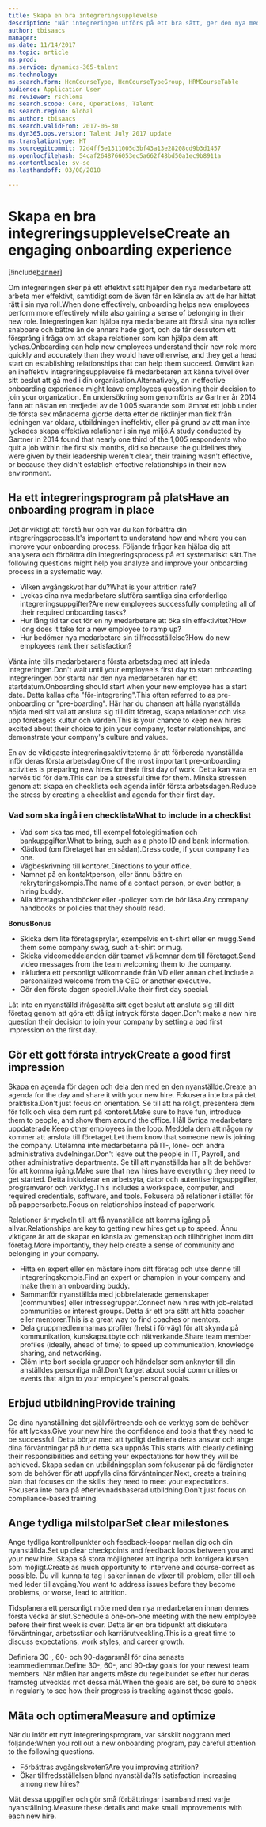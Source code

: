 ```yaml
---
title: Skapa en bra integreringsupplevelse
description: "När integreringen utförs på ett bra sätt, ger den nya medarbetare en känsla av samhörighet i sin nya organisation."
author: tbisaacs
manager: 
ms.date: 11/14/2017
ms.topic: article
ms.prod: 
ms.service: dynamics-365-talent
ms.technology: 
ms.search.form: HcmCourseType, HcmCourseTypeGroup, HRMCourseTable
audience: Application User
ms.reviewer: rschloma
ms.search.scope: Core, Operations, Talent
ms.search.region: Global
ms.author: tbisaacs
ms.search.validFrom: 2017-06-30
ms.dyn365.ops.version: Talent July 2017 update
ms.translationtype: HT
ms.sourcegitcommit: 72d4ff5e1311005d3bf43a13e28208cd9b3d1457
ms.openlocfilehash: 54caf2648766053ec5a662f48bd50a1ec9b8911a
ms.contentlocale: sv-se
ms.lasthandoff: 03/08/2018

---
```


# <a name="create-an-engaging-onboarding-experience"></a><span data-ttu-id="bc0b5-103">Skapa en bra integreringsupplevelse</span><span class="sxs-lookup"><span data-stu-id="bc0b5-103">Create an engaging onboarding experience</span></span>

[!include[banner](includes/banner.md)]

<span data-ttu-id="bc0b5-104">Om integreringen sker på ett effektivt sätt hjälper den nya medarbetare att arbeta mer effektivt, samtidigt som de även får en känsla av att de har hittat rätt i sin nya roll.</span><span class="sxs-lookup"><span data-stu-id="bc0b5-104">When done effectively, onboarding helps new employees perform more effectively while also gaining a sense of belonging in their new role.</span></span> <span data-ttu-id="bc0b5-105">Integreringen kan hjälpa nya medarbetare att förstå sina nya roller snabbare och bättre än de annars hade gjort, och de får dessutom ett försprång i fråga om att skapa relationer som kan hjälpa dem att lyckas.</span><span class="sxs-lookup"><span data-stu-id="bc0b5-105">Onboarding can help new employees understand their new role more quickly and accurately than they would have otherwise, and they get a head start on establishing relationships that can help them succeed.</span></span> <span data-ttu-id="bc0b5-106">Omvänt kan en ineffektiv integreringsupplevelse få medarbetaren att känna tvivel över sitt beslut att gå med i din organisation.</span><span class="sxs-lookup"><span data-stu-id="bc0b5-106">Alternatively, an ineffective onboarding experience might leave employees questioning their decision to join your organization.</span></span> <span data-ttu-id="bc0b5-107">En undersökning som genomförts av Gartner år 2014 fann att nästan en tredjedel av de 1 005 svarande som lämnat ett jobb under de första sex månaderna gjorde detta efter de riktlinjer man fick från ledningen var oklara, utbildningen ineffektiv, eller på grund av att man inte lyckades skapa effektiva relationer i sin nya miljö.</span><span class="sxs-lookup"><span data-stu-id="bc0b5-107">A study conducted by Gartner in 2014 found that nearly one third of the 1,005 respondents who quit a job within the first six months, did so because the guidelines they were given by their leadership weren't clear, their training wasn't effective, or because they didn't establish effective relationships in their new environment.</span></span>

## <a name="have-an-onboarding-program-in-place"></a><span data-ttu-id="bc0b5-108">Ha ett integreringsprogram på plats</span><span class="sxs-lookup"><span data-stu-id="bc0b5-108">Have an onboarding program in place</span></span>
<span data-ttu-id="bc0b5-109">Det är viktigt att förstå hur och var du kan förbättra din integreringsprocess.</span><span class="sxs-lookup"><span data-stu-id="bc0b5-109">It's important to understand how and where you can improve your onboarding process.</span></span> <span data-ttu-id="bc0b5-110">Följande frågor kan hjälpa dig att analysera och förbättra din integreringsprocess på ett systematiskt sätt.</span><span class="sxs-lookup"><span data-stu-id="bc0b5-110">The following questions might help you analyze and improve your onboarding process in a systematic way.</span></span>

- <span data-ttu-id="bc0b5-111">Vilken avgångskvot har du?</span><span class="sxs-lookup"><span data-stu-id="bc0b5-111">What is your attrition rate?</span></span>
- <span data-ttu-id="bc0b5-112">Lyckas dina nya medarbetare slutföra samtliga sina erforderliga integreringsuppgifter?</span><span class="sxs-lookup"><span data-stu-id="bc0b5-112">Are new employees successfully completing all of their required onboarding tasks?</span></span>
- <span data-ttu-id="bc0b5-113">Hur lång tid tar det för en ny medarbetare att öka sin effektivitet?</span><span class="sxs-lookup"><span data-stu-id="bc0b5-113">How long does it take for a new employee to ramp up?</span></span>
- <span data-ttu-id="bc0b5-114">Hur bedömer nya medarbetare sin tillfredsställelse?</span><span class="sxs-lookup"><span data-stu-id="bc0b5-114">How do new employees rank their satisfaction?</span></span>

<span data-ttu-id="bc0b5-115">Vänta inte tills medarbetarens första arbetsdag med att inleda integreringen.</span><span class="sxs-lookup"><span data-stu-id="bc0b5-115">Don't wait until your employee's first day to start onboarding.</span></span> <span data-ttu-id="bc0b5-116">Integreringen bör starta när den nya medarbetaren har ett startdatum.</span><span class="sxs-lookup"><span data-stu-id="bc0b5-116">Onboarding should start when your new employee has a start date.</span></span> <span data-ttu-id="bc0b5-117">Detta kallas ofta "för-integrering".</span><span class="sxs-lookup"><span data-stu-id="bc0b5-117">This often referred to as pre-onboarding or "pre-boarding".</span></span> <span data-ttu-id="bc0b5-118">Här har du chansen att hålla nyanställda nöjda med sitt val att ansluta sig till ditt företag, skapa relationer och visa upp företagets kultur och värden.</span><span class="sxs-lookup"><span data-stu-id="bc0b5-118">This is your chance to keep new hires excited about their choice to join your company, foster relationships, and demonstrate your company's culture and values.</span></span>

<span data-ttu-id="bc0b5-119">En av de viktigaste integreringsaktiviteterna är att förbereda nyanställda inför deras första arbetsdag.</span><span class="sxs-lookup"><span data-stu-id="bc0b5-119">One of the most important pre-onboarding activities is preparing new hires for their first day of work.</span></span> <span data-ttu-id="bc0b5-120">Detta kan vara en nervös tid för dem.</span><span class="sxs-lookup"><span data-stu-id="bc0b5-120">This can be a stressful time for them.</span></span> <span data-ttu-id="bc0b5-121">Minska stressen genom att skapa en checklista och agenda inför första arbetsdagen.</span><span class="sxs-lookup"><span data-stu-id="bc0b5-121">Reduce the stress by creating a checklist and agenda for their first day.</span></span>

### <a name="what-to-include-in-a-checklist"></a><span data-ttu-id="bc0b5-122">Vad som ska ingå i en checklista</span><span class="sxs-lookup"><span data-stu-id="bc0b5-122">What to include in a checklist</span></span>

- <span data-ttu-id="bc0b5-123">Vad som ska tas med, till exempel fotolegitimation och bankuppgifter.</span><span class="sxs-lookup"><span data-stu-id="bc0b5-123">What to bring, such as a photo ID and bank information.</span></span>
- <span data-ttu-id="bc0b5-124">Klädkod (om företaget har en sådan).</span><span class="sxs-lookup"><span data-stu-id="bc0b5-124">Dress code, if your company has one.</span></span>
- <span data-ttu-id="bc0b5-125">Vägbeskrivning till kontoret.</span><span class="sxs-lookup"><span data-stu-id="bc0b5-125">Directions to your office.</span></span>
- <span data-ttu-id="bc0b5-126">Namnet på en kontaktperson, eller ännu bättre en rekryteringskompis.</span><span class="sxs-lookup"><span data-stu-id="bc0b5-126">The name of a contact person, or even better, a hiring buddy.</span></span>
- <span data-ttu-id="bc0b5-127">Alla företagshandböcker eller -policyer som de bör läsa.</span><span class="sxs-lookup"><span data-stu-id="bc0b5-127">Any company handbooks or policies that they should read.</span></span>

<span data-ttu-id="bc0b5-128">**Bonus**</span><span class="sxs-lookup"><span data-stu-id="bc0b5-128">**Bonus**</span></span>

- <span data-ttu-id="bc0b5-129">Skicka dem lite företagsprylar, exempelvis en t-shirt eller en mugg.</span><span class="sxs-lookup"><span data-stu-id="bc0b5-129">Send them some company swag, such a t-shirt or mug.</span></span>
- <span data-ttu-id="bc0b5-130">Skicka videomeddelanden där teamet välkomnar dem till företaget.</span><span class="sxs-lookup"><span data-stu-id="bc0b5-130">Send video messages from the team welcoming them to the company.</span></span>
- <span data-ttu-id="bc0b5-131">Inkludera ett personligt välkomnande från VD eller annan chef.</span><span class="sxs-lookup"><span data-stu-id="bc0b5-131">Include a personalized welcome from the CEO or another executive.</span></span>
- <span data-ttu-id="bc0b5-132">Gör den första dagen speciell.</span><span class="sxs-lookup"><span data-stu-id="bc0b5-132">Make their first day special.</span></span>

<span data-ttu-id="bc0b5-133">Låt inte en nyanställd ifrågasätta sitt eget beslut att ansluta sig till ditt företag genom att göra ett dåligt intryck första dagen.</span><span class="sxs-lookup"><span data-stu-id="bc0b5-133">Don't make a new hire question their decision to join your company by setting a bad first impression on the first day.</span></span>

## <a name="create-a-good-first-impression"></a><span data-ttu-id="bc0b5-134">Gör ett gott första intryck</span><span class="sxs-lookup"><span data-stu-id="bc0b5-134">Create a good first impression</span></span>

<span data-ttu-id="bc0b5-135">Skapa en agenda för dagen och dela den med en den nyanställde.</span><span class="sxs-lookup"><span data-stu-id="bc0b5-135">Create an agenda for the day and share it with your new hire.</span></span> <span data-ttu-id="bc0b5-136">Fokusera inte bra på det praktiska.</span><span class="sxs-lookup"><span data-stu-id="bc0b5-136">Don't just focus on orientation.</span></span> <span data-ttu-id="bc0b5-137">Se till att ha roligt, presentera dem för folk och visa dem runt på kontoret.</span><span class="sxs-lookup"><span data-stu-id="bc0b5-137">Make sure to have fun, introduce them to people, and show them around the office.</span></span> <span data-ttu-id="bc0b5-138">Håll övriga medarbetare uppdaterade.</span><span class="sxs-lookup"><span data-stu-id="bc0b5-138">Keep other employees in the loop.</span></span> <span data-ttu-id="bc0b5-139">Meddela dem att någon ny kommer att ansluta till företaget.</span><span class="sxs-lookup"><span data-stu-id="bc0b5-139">Let them know that someone new is joining the company.</span></span> <span data-ttu-id="bc0b5-140">Utelämna inte medarbetarna på IT-, löne- och andra administrativa avdelningar.</span><span class="sxs-lookup"><span data-stu-id="bc0b5-140">Don't leave out the people in IT, Payroll, and other administrative departments.</span></span> <span data-ttu-id="bc0b5-141">Se till att nyanställda har allt de behöver för att komma igång.</span><span class="sxs-lookup"><span data-stu-id="bc0b5-141">Make sure that new hires have everything they need to get started.</span></span> <span data-ttu-id="bc0b5-142">Detta inkluderar en arbetsyta, dator och autentiseringsuppgifter, programvaror och verktyg.</span><span class="sxs-lookup"><span data-stu-id="bc0b5-142">This includes a workspace, computer, and required credentials, software, and tools.</span></span> <span data-ttu-id="bc0b5-143">Fokusera på relationer i stället för på pappersarbete.</span><span class="sxs-lookup"><span data-stu-id="bc0b5-143">Focus on relationships instead of paperwork.</span></span>

<span data-ttu-id="bc0b5-144">Relationer är nyckeln till att få nyanställda att komma igång på allvar.</span><span class="sxs-lookup"><span data-stu-id="bc0b5-144">Relationships are key to getting new hires get up to speed.</span></span> <span data-ttu-id="bc0b5-145">Ännu viktigare är att de skapar en känsla av gemenskap och tillhörighet inom ditt företag.</span><span class="sxs-lookup"><span data-stu-id="bc0b5-145">More importantly, they help create a sense of community and belonging in your company.</span></span>

- <span data-ttu-id="bc0b5-146">Hitta en expert eller en mästare inom ditt företag och utse denne till integreringskompis.</span><span class="sxs-lookup"><span data-stu-id="bc0b5-146">Find an expert or champion in your company and make them an onboarding buddy.</span></span>
- <span data-ttu-id="bc0b5-147">Sammanför nyanställda med jobbrelaterade gemenskaper (communities) eller intressegrupper.</span><span class="sxs-lookup"><span data-stu-id="bc0b5-147">Connect new hires with job-related communities or interest groups.</span></span> <span data-ttu-id="bc0b5-148">Detta är ett bra sätt att hitta coacher eller mentorer.</span><span class="sxs-lookup"><span data-stu-id="bc0b5-148">This is a great way to find coaches or mentors.</span></span>
- <span data-ttu-id="bc0b5-149">Dela gruppmedlemmarnas profiler (helst i förväg) för att skynda på kommunikation, kunskapsutbyte och nätverkande.</span><span class="sxs-lookup"><span data-stu-id="bc0b5-149">Share team member profiles (ideally, ahead of time) to speed up communication, knowledge sharing, and networking.</span></span>
- <span data-ttu-id="bc0b5-150">Glöm inte bort sociala grupper och händelser som anknyter till din anställdes personliga mål.</span><span class="sxs-lookup"><span data-stu-id="bc0b5-150">Don't forget about social communities or events that align to your employee's personal goals.</span></span>

## <a name="provide-training"></a><span data-ttu-id="bc0b5-151">Erbjud utbildning</span><span class="sxs-lookup"><span data-stu-id="bc0b5-151">Provide training</span></span>

<span data-ttu-id="bc0b5-152">Ge dina nyanställning det självförtroende och de verktyg som de behöver för att lyckas.</span><span class="sxs-lookup"><span data-stu-id="bc0b5-152">Give your new hire the confidence and tools that they need to be successful.</span></span> <span data-ttu-id="bc0b5-153">Detta börjar med att tydligt definiera deras ansvar och ange dina förväntningar på hur detta ska uppnås.</span><span class="sxs-lookup"><span data-stu-id="bc0b5-153">This starts with clearly defining their responsibilities and setting your expectations for how they will be achieved.</span></span> <span data-ttu-id="bc0b5-154">Skapa sedan en utbildningsplan som fokuserar på de färdigheter som de behöver för att uppfylla dina förväntningar.</span><span class="sxs-lookup"><span data-stu-id="bc0b5-154">Next, create a training plan that focuses on the skills they need to meet your expectations.</span></span> <span data-ttu-id="bc0b5-155">Fokusera inte bara på efterlevnadsbaserad utbildning.</span><span class="sxs-lookup"><span data-stu-id="bc0b5-155">Don't just focus on compliance-based training.</span></span>

## <a name="set-clear-milestones"></a><span data-ttu-id="bc0b5-156">Ange tydliga milstolpar</span><span class="sxs-lookup"><span data-stu-id="bc0b5-156">Set clear milestones</span></span>

<span data-ttu-id="bc0b5-157">Ange tydliga kontrollpunkter och feedback-loopar mellan dig och din nyanställda.</span><span class="sxs-lookup"><span data-stu-id="bc0b5-157">Set up clear checkpoints and feedback loops between you and your new hire.</span></span> <span data-ttu-id="bc0b5-158">Skapa så stora möjligheter att ingripa och korrigera kursen som möjligt.</span><span class="sxs-lookup"><span data-stu-id="bc0b5-158">Create as much opportunity to intervene and course-correct as possible.</span></span> <span data-ttu-id="bc0b5-159">Du vill kunna ta tag i saker innan de växer till problem, eller till och med leder till avgång.</span><span class="sxs-lookup"><span data-stu-id="bc0b5-159">You want to address issues before they become problems, or worse, lead to attrition.</span></span>

<span data-ttu-id="bc0b5-160">Tidsplanera ett personligt möte med den nya medarbetaren innan dennes första vecka är slut.</span><span class="sxs-lookup"><span data-stu-id="bc0b5-160">Schedule a one-on-one meeting with the new employee before their first week is over.</span></span> <span data-ttu-id="bc0b5-161">Detta är en bra tidpunkt att diskutera förväntningar, arbetsstilar och karriärutveckling.</span><span class="sxs-lookup"><span data-stu-id="bc0b5-161">This is a great time to discuss expectations, work styles, and career growth.</span></span>

<span data-ttu-id="bc0b5-162">Definiera 30-, 60- och 90-dagarsmål för dina senaste teammedlemmar.</span><span class="sxs-lookup"><span data-stu-id="bc0b5-162">Define 30-, 60-, and 90-day goals for your newest team members.</span></span> <span data-ttu-id="bc0b5-163">När målen har angetts måste du regelbundet se efter hur deras framsteg utvecklas mot dessa mål.</span><span class="sxs-lookup"><span data-stu-id="bc0b5-163">When the goals are set, be sure to check in regularly to see how their progress is tracking against these goals.</span></span>

## <a name="measure-and-optimize"></a><span data-ttu-id="bc0b5-164">Mäta och optimera</span><span class="sxs-lookup"><span data-stu-id="bc0b5-164">Measure and optimize</span></span>

<span data-ttu-id="bc0b5-165">När du inför ett nytt integreringsprogram, var särskilt noggrann med följande:</span><span class="sxs-lookup"><span data-stu-id="bc0b5-165">When you roll out a new onboarding program, pay careful attention to the following questions.</span></span> 

- <span data-ttu-id="bc0b5-166">Förbättras avgångskvoten?</span><span class="sxs-lookup"><span data-stu-id="bc0b5-166">Are you improving attrition?</span></span>
- <span data-ttu-id="bc0b5-167">Ökar tillfredsställelsen bland nyanställda?</span><span class="sxs-lookup"><span data-stu-id="bc0b5-167">Is satisfaction increasing among new hires?</span></span> 

<span data-ttu-id="bc0b5-168">Mät dessa uppgifter och gör små förbättringar i samband med varje nyanställning.</span><span class="sxs-lookup"><span data-stu-id="bc0b5-168">Measure these details and make small improvements with each new hire.</span></span>


